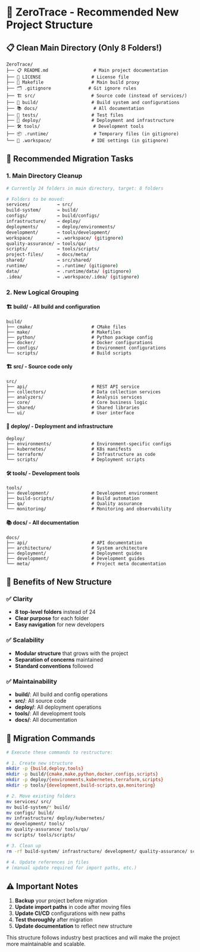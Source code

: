 # 🎯 ZeroTrace - Recommended New Project Structure

## 📋 Clean Main Directory (Only 8 Folders!)

```
ZeroTrace/
├── 📋 README.md                 # Main project documentation
├── 📄 LICENSE                   # License file
├── 🔧 Makefile                  # Main build proxy
├── 🗂️ .gitignore              # Git ignore rules
├── 🏗️ src/                     # Source code (instead of services/)
├── 🔧 build/                    # Build system and configurations
├── 📚 docs/                     # All documentation
├── 🧪 tests/                    # Test files
├── 🚀 deploy/                   # Deployment and infrastructure
├── 🛠️ tools/                    # Development tools
├── 📦 .runtime/                 # Temporary files (in gitignore)
└── 🎯 .workspace/               # IDE settings (in gitignore)
```

## 🔄 Recommended Migration Tasks

### 1. Main Directory Cleanup
```bash
# Currently 24 folders in main directory, target: 8 folders

# Folders to be moved:
services/          → src/
build-system/      → build/
configs/           → build/configs/
infrastructure/    → deploy/
deployments/       → deploy/environments/
development/       → tools/development/
workspace/         → .workspace/ (gitignore)
quality-assurance/ → tools/qa/
scripts/           → tools/scripts/
project-files/     → docs/meta/
shared/            → src/shared/
runtime/           → .runtime/ (gitignore)
data/              → .runtime/data/ (gitignore)
.idea/             → .workspace/.idea/ (gitignore)
```

### 2. New Logical Grouping

#### 🏗️ build/ - All build and configuration
```
build/
├── cmake/                      # CMake files
├── make/                       # Makefiles
├── python/                     # Python package config
├── docker/                     # Docker configurations
├── configs/                    # Environment configurations
└── scripts/                    # Build scripts
```

#### 🏗️ src/ - Source code only
```
src/
├── api/                        # REST API service
├── collectors/                 # Data collection services
├── analyzers/                  # Analysis services
├── core/                       # Core business logic
├── shared/                     # Shared libraries
└── ui/                         # User interface
```

#### 🚀 deploy/ - Deployment and infrastructure
```
deploy/
├── environments/               # Environment-specific configs
├── kubernetes/                 # K8s manifests
├── terraform/                  # Infrastructure as code
└── scripts/                    # Deployment scripts
```

#### 🛠️ tools/ - Development tools
```
tools/
├── development/                # Development environment
├── build-scripts/              # Build automation
├── qa/                         # Quality assurance
└── monitoring/                 # Monitoring and observability
```

#### 📚 docs/ - All documentation
```
docs/
├── api/                        # API documentation
├── architecture/               # System architecture
├── deployment/                 # Deployment guides
├── development/                # Development guides
└── meta/                       # Project meta documentation
```

## 🎯 Benefits of New Structure

### ✅ Clarity
- **8 top-level folders** instead of 24
- **Clear purpose** for each folder
- **Easy navigation** for new developers

### ✅ Scalability
- **Modular structure** that grows with the project
- **Separation of concerns** maintained
- **Standard conventions** followed

### ✅ Maintainability
- **build/**: All build and config operations
- **src/**: All source code
- **deploy/**: All deployment operations
- **tools/**: All development tools
- **docs/**: All documentation

## 🚀 Migration Commands

```bash
# Execute these commands to restructure:

# 1. Create new structure
mkdir -p {build,deploy,tools}
mkdir -p build/{cmake,make,python,docker,configs,scripts}
mkdir -p deploy/{environments,kubernetes,terraform,scripts}
mkdir -p tools/{development,build-scripts,qa,monitoring}

# 2. Move existing folders
mv services/ src/
mv build-system/* build/
mv configs/ build/
mv infrastructure/ deploy/kubernetes/
mv development/ tools/
mv quality-assurance/ tools/qa/
mv scripts/ tools/scripts/

# 3. Clean up
rm -rf build-system/ infrastructure/ development/ quality-assurance/ scripts/

# 4. Update references in files
# (manual update required for import paths, etc.)
```

## ⚠️ Important Notes

1. **Backup** your project before migration
2. **Update import paths** in code after moving files
3. **Update CI/CD** configurations with new paths
4. **Test thoroughly** after migration
5. **Update documentation** to reflect new structure

This structure follows industry best practices and will make the project more maintainable and scalable.

